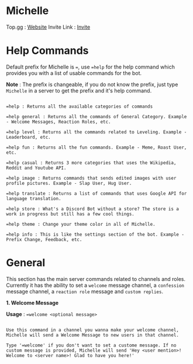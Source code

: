 # Michelle

Top.gg : [Website](https://top.gg/bot/840180379389263882 "Michelle")
Invite Link : [Invite](https://discordapp.com/oauth2/authorize?client_id=840180379389263882&scope=bot&permissions=4228906231 "Discord")

# Help Commands

Default prefix for Michelle is `=`, use `=help` for the help command which provides you with a list of usable commands for the bot.

__Note__ : The prefix is changeable, if you do not know the prefix, just type `Michelle` in a server to get the prefix and it's help command.

```

=help : Returns all the available categories of commands

=help general : Returns all the commands of General Category. Example - Welcome Messages, Reaction Roles, etc.

=help level : Returns all the commands related to Leveling. Example - Leaderboard, etc.

=help fun : Returns all the fun commands. Example - Meme, Roast User, etc.

=help casual : Returns 3 more categories that uses the Wikipedia, Reddit and Youtube API.

=help image : Returns commands that sends edited images with user profile pictures. Example - Slap User, Hug User.

=help translate : Returns a list of commands that uses Google API for language translation.

=help store : What's a Discord Bot without a store? The store is a work in progress but still has a few cool things.

=help theme : Change your theme color in all of Michelle.

=help info : This is like the settings section of the bot. Example - Prefix Change, Feedback, etc.

```

# General

This section has the main server commands related to channels and roles. 
Currently it has the ability to set a `welcome` message channel, a `confession` message channel, a `reaction role` message and `custom replies`.

__1. Welcome Message__

__Usage__ : `=welcome <optional message>`

```

Use this command in a channel you wanna make your welcome channel, Michelle will send a Welcome Message to new users in that channel.

Type '=welcome' if you don't want to set a custome message. If no custom message is provided, Michelle will send 'Hey <user mention>! Welcome to <server name>! Glad to have you here!'


```
